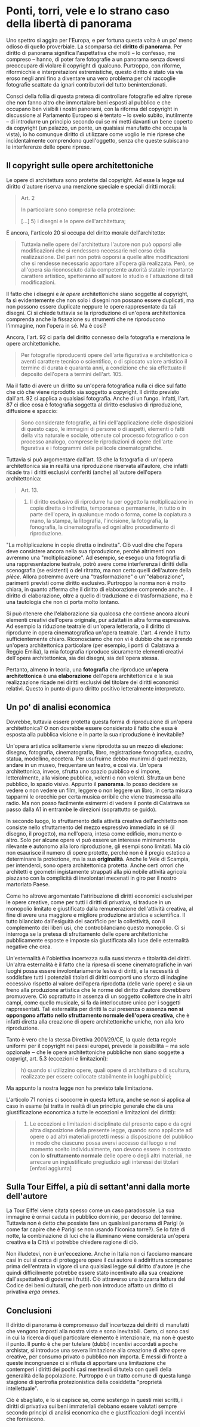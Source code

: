 # Ponti, torri, vele e lo strano caso della libertà di panorama

Uno spettro si aggira per l'Europa, e per fortuna questa volta è un po' meno odioso di quello proverbiale. La scomparsa del **diritto di panorama**. Per diritto di panorama significa l'aspettativa che molti &ndash; lo confesso, me compreso &ndash; hanno, di poter fare fotografie a un panorama senza doversi preoccupare di violare il copyright di qualcuno. Purtroppo, con riforme, riformicchie e interpretazioni estremistiche, questo diritto è stato via via eroso negli anni fino a diventare una vero problema per chi raccoglie fotografie scattate da ignari contributori del tutto benintenzionati.

Consci della follia di questa pretesa di controllare fotografie ed altre riprese che non fanno altro che immortalare beni esposti al pubblico e che occupano ben visibili i nostri panorami, con la  riforma del copyright in discussione al Parlamento Europeo si è tentato &ndash; lo svelo subito, inutilmente &ndash; di introdurre un principio secondo cui se mi metti davanti un bene coperto da copyright (un palazzo, un ponte, un qualsiasi manufatto che occupa la vista), io ho comunque diritto di utilizzare come voglio le mie riprese che incidentalmente comprendono quell'oggetto, senza che queste subiscano le interferenze delle opere riprese.

## Il copyright sulle opere architettoniche

Le opere di architettura sono protette dal copyright. Ad esse la legge sul diritto d'autore riserva una menzione speciale e speciali diritti morali:

> Art. 2
>
> In particolare sono comprese nella protezione:
>
>  [...] 5) i disegni e le opere dell'architettura;

E ancora, l'articolo 20 si occupa del diritto morale dell'architetto:

> Tuttavia nelle opere dell'architettura l'autore non può opporsi alle modificazioni che si rendessero necessarie nel corso della realizzazione. Del pari non potrà opporsi a quelle altre modificazioni che si rendesse necessario apportare all'opera già realizzata. Però, se all'opera sia riconosciuto dalla competente autorità statale importante carattere artistico, spetteranno all'autore lo studio e l'attuazione di tali modificazioni.

Il fatto che i disegni e _le opere_ architettoniche siano soggette al copyright, fa sì evidentemente che non solo i disegni non possano essere duplicati, ma non  possono essere duplicate neppure le opere rappresentate da tali disegni. Ci si chiede tuttavia se la riproduzione di un'opera architettonica comprenda anche la fissazione su strumenti che ne riproducono l'immagine, non l'opera in sé. Ma è così?

Ancora, l'art. 92 ci parla del diritto connesso della fotografia e menziona le opere architettoniche.

> Per fotografie riproducenti opere dell'arte figurativa e architettonica o aventi carattere tecnico o scientifico, o di spiccato valore artistico il termine di durata è quaranta anni, a condizione che sia effettuato il deposito dell'opera a termini dell'art. 105.

Ma il fatto di avere un diritto su un'opera fotografica nulla ci dice sul fatto che ciò che viene riprodotto sia soggetto a copyright. Il diritto previsto dall'art. 92 si applica a qualsiasi fotografia. Anche di un fungo. Infatti, l'art. 87 ci dice cosa è fotografia soggetta al diritto esclusivo di riproduzione, diffusione e spaccio:

>  Sono considerate fotografie, ai fini dell'applicazione delle disposizioni di questo capo, le immagini di persone o di aspetti, elementi o fatti della vita naturale e sociale, ottenute col processo fotografico o con processo analogo, comprese le riproduzioni di opere dell'arte figurativa e i fotogrammi delle pellicole cinematografiche.

Tuttavia si può argomentare dall'art. 13 che la fotografia di un'opera architettonica sia in realtà una riproduzione riservata all'autore, che infatti ricade tra i diritti esclusivi conferiti (anche) all'autore dell'opera architettonica:

>  Art. 13.

> 1. Il diritto esclusivo di riprodurre ha per oggetto la moltiplicazione in copie diretta o indiretta, temporanea o permanente, in tutto o in parte dell'opera, in qualunque modo o forma, come la copiatura a mano, la stampa, la litografia, l'incisione, la fotografia, la fonografia, la cinematografia ed ogni altro procedimento di riproduzione.

"La moltiplicazione in copie diretta o indiretta". Ciò vuol dire che l'opera deve consistere ancora nella sua riproduzione, perché altrimenti non avremmo una "moltiplicazione". Ad esempio, se eseguo una fotografia di una rappresentazione teatrale, potrò avere come interferenza i diritti della scenografia (se esistenti) o del ritratto, ma non certo quelli dell'autore della _pièce_.  Allora potremmo avere una "trasformazione" o un'"elaborazione", parimenti previsti come diritto esclusivo. Purtroppo la norma non è molto chiara, in quanto afferma che il diritto di elaborazione comprende anche... il diritto di elaborazione, oltre a quello di traduzione e di trasformazione, ma è una tautologia che non ci porta molto lontano.

Si può ritenere che l'elaborazione sia qualcosa che contiene ancora alcuni elementi creativi dell'opera originale, pur adattati in altra forma espressiva. Ad esempio la riduzione teatrale di un'opera letteraria, o il diritto di riprodurre in opera cinematografica un'opera teatrale. L'art. 4 rende il tutto sufficientemente chiaro. Riconosciamo che non vi è dubbio che se riprendo un'opera architettonica particolare (per esempio, i ponti di Calatrava a Reggio Emilia), la mia fotografia riproduce sicuramente elementi creativi dell'opera architettonica, sia dei disegni, sia dell'opera stessa.

Pertanto, almeno in teoria, una **fotografia** che riproduce un'**opera architettonica** è una **elaborazione** dell'opera architettonica e la sua realizzazione ricade nei diritti esclusivi del titolare dei diritti economici relativi.  Questo in punto di puro diritto positivo letteralmente interpretato.

## Un po' di analisi economica

Dovrebbe, tuttavia essere protetta questa forma di riproduzione di un'opera architettonica? O non dovrebbe essere considerato il fatto che essa è esposta alla pubblica visione e in parte la sua riproduzione è inevitabile?

Un'opera artistica solitamente viene riprodotta su un mezzo di elezione: disegno, fotografia, cinematografia, libro, registrazione fonografica, quadro, statua, modellino, eccetera. Per usufruirne debbo munirmi di quel mezzo, andare in un museo, frequentare un teatro, e così via. Un'opera architettonica, invece, sfrutta uno spazio pubblico e si impone, letteralmente, alla visione pubblica, volenti o non volenti. Sfrutta un bene pubblico, lo spazio visivo. Appunto il **panorama**. Io posso decidere se vedere o non vedere un film, leggere o non leggere un libro, in certa misura tapparmi le orecchie per certa musica orribile che viene trasmessa alla radio. Ma non posso facilmente esimermi di vedere il ponte di Calatrava se passo dalla A1 in entrambe le direzioni (soprattutto se guido).

In secondo luogo, lo sfruttamento della attività creativa dell'architetto non consiste nello sfruttamento del mezzo espressivo immediato in sé (il disegno, il progetto), ma nell'opera, intesa come edificio, monumento o altro. Solo per alcune opere vi può essere un interesse minimamente rilevante e autonomo alla loro riproduzione, gli esempi sono limitati. Ma ciò non esaurisce il numero di opere protette, perché non è il pregio estetico a determinare la protezione, ma la sua **originalità**. Anche le Vele di Scampia, per intenderci, sono opera architettonica protetta. Anche certi orrori che architetti e geometri ingistamente strappati alla più nobile attività agricola piazzano con la complicità di involontari mecenati in giro per il nostro martoriato Paese.

Come ho altrove argomentato <!-- FIXME link --> l'attribuzione di diritti economici esclusivi per le opere creative, come per tutti i diritti di privativa, si traduce in un monopolio limitato e giustificato dalla remunerazione dell'attività creativa, al fine di avere una maggiore e migliore produzione artistica e scientifica. Il tutto bilanciato dall'esiguità del sacrificio per la collettività, con il complemento dei liberi usi, che controbilanciano questo monopolio. Ci si interroga se la pretesa di sfruttamento delle opere architettoniche pubblicamente esposte e imposte sia giustificata alla luce delle esternalità negative che crea.

Un'esternalità è l'obiettiva incertezza sulla sussistenza e titolarità dei diritti. Un'altra esternalità è il fatto che la ripresa di scene cinematografiche in vari luoghi possa essere involontariamente lesiva di diritti, e la necessità di soddisfare tutti i potenziali titolari di diritti comporti uno sforzo di indagine eccessivo rispetto al valore dell'opera riprodotta (delle varie opere) e sia un freno alla produzione artistica che le norme del diritto d'autore dovrebbero promuovere. Ciò soprattutto in assenza di un soggetto collettore che in altri campi, come quello musicale, si fa da interlocutore unico per i soggetti rappresentati. Tali esternalità per diritti la cui presenza o assenza **non si oppongono affatto nello sfruttamento normale dell'opera creativa**, che è infatti diretta alla creazione di opere architettoniche uniche, non alla loro riproduzione.

Tanto è vero che la stessa Direttiva 2001/29/CE, la quale detta regole uniformi per il copyright nei paesi europei, prevede la possibilità  ‒ ma solo opzionale ‒ che le opere architettoniche pubbliche non siano soggette a copyrigt, art. 5.3 (eccezioni e limitazioni):

> h) quando si utilizzino opere, quali opere di architettura o di scultura, realizzate per essere collocate stabilmente in luoghi pubblici;

Ma appunto la nostra legge non ha previsto tale limitazione.

L'articolo 71 nonies ci soccorre in questa lettura, anche se _non_ si applica al caso in esame (si tratta in realtà di un principio generale che dà una giustificazione economica a tutte le eccezioni e limitazioni dei diritti):

> 1. Le eccezioni e limitazioni disciplinate dal presente capo e da ogni altra disposizione della presente legge, quando sono applicate ad opere o ad altri materiali protetti messi a disposizione del pubblico in modo che ciascuno possa avervi accesso dal luogo e nel momento scelto individualmente, non devono essere in contrasto con lo **sfruttamento normale** delle opere o degli altri materiali, ne arrecare un ingiustificato pregiudizio agli interessi dei titolari   [enfasi aggiunta]

## Sulla Tour Eiffel, a più di settant'anni dalla morte dell'autore

La Tour Eiffel viene citata spesso come un caso paradossale. La sua immagine è ormai caduta in pubblico dominio, per decorso del termine. Tuttavia non è detto che possiate fare un qualsiasi panorama di Parigi (e come far capire che è Parigi se non usando l'iconica torre?). Se lo fate di notte, la combinazione di luci che la illuminano viene considerata un'opera creativa e la Città vi potrebbe chiedere ragione di ciò.

Non illudetevi, non è un'eccezione. Anche in Italia non ci facciamo mancare casi in cui si cerca di proteggere opere il cui autore è addirittura scomparso prima dell'entrata in vigore di una qualsiasi legge sul diritto d'autore (e che quindi difficilmente potrebbe essere stato incentivato alla sua creazione dall'aspettativa di goderne i frutti). Ciò attraverso una bizzarra lettura del Codice dei beni culturali, che però non introduce affatto un diritto di privativa _erga omnes_. <!-- FIXME se aggiungiamo un capitolo, faremo riferimento -->

## Conclusioni

Il diritto di panorama è compromesso dall'incertezza dei diritti di manufatti che vengono imposti alla nostra vista e sono inevitabili. Certo, ci sono casi in cui la ricerca di quel particolare elemento è intenzionale, ma non è questo il punto. Il punto è che per tutelare (dubbi) incentivi accordati a poche archistar, si introduce una severa limitazione alla creazione di _altre_ opere creative, per consumo privato o pubblico non importa. E messi di fronte a queste incongruenze ci si rifiuta di apportare una limitazione che contemperi i diritti dei pochi casi meritevoli di tutela con quelli della generalità della popolazione. Purtroppo è un tratto comune di questa lunga stagione di ipertrofia protezionistica della cosiddetta "proprietà intellettuale".

Ciò è sbagliato, e lo si capisce se, come sostengo in questi miei scritti, i diritti di privativa sui beni immateriali debbano essere valutati sempre secondo principi di analisi economica che e giustificazioni degli incentivi che forniscono.
